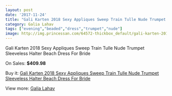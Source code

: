```yaml
---
layout: post
date: '2017-11-24'
title: "Gali Karten 2018 Sexy Appliques Sweep Train Tulle Nude Trumpet Sleeveless Halter Beach Dress For Bride"
category: Galia Lahav
tags: ["evening","beaded","dress","trumpet","nude"]
image: http://img.princessan.com/64572-thickbox_default/gali-karten-2018-sexy-appliques-sweep-train-tulle-nude-trumpet-sleeveless-halter-beach-dress-for-bride.jpg
---
```

Gali Karten 2018 Sexy Appliques Sweep Train Tulle Nude Trumpet Sleeveless Halter Beach Dress For Bride

On Sales: **$409.98**
<a href="https://www.princessan.com/en/galia-lahav/28695-gali-karten-2018-sexy-appliques-sweep-train-tulle-nude-trumpet-sleeveless-halter-beach-dress-for-bride.html"><amp-img layout="responsive" width="600" height="600" src="//img.princessan.com/64572-thickbox_default/gali-karten-2018-sexy-appliques-sweep-train-tulle-nude-trumpet-sleeveless-halter-beach-dress-for-bride.jpg" alt="Gali Karten 2018 Sexy Appliques Sweep Train Tulle Nude Trumpet Sleeveless Halter Beach Dress For Bride 0" /></a>
<a href="https://www.princessan.com/en/galia-lahav/28695-gali-karten-2018-sexy-appliques-sweep-train-tulle-nude-trumpet-sleeveless-halter-beach-dress-for-bride.html"><amp-img layout="responsive" width="600" height="600" src="//img.princessan.com/64576-thickbox_default/gali-karten-2018-sexy-appliques-sweep-train-tulle-nude-trumpet-sleeveless-halter-beach-dress-for-bride.jpg" alt="Gali Karten 2018 Sexy Appliques Sweep Train Tulle Nude Trumpet Sleeveless Halter Beach Dress For Bride 1" /></a>
<a href="https://www.princessan.com/en/galia-lahav/28695-gali-karten-2018-sexy-appliques-sweep-train-tulle-nude-trumpet-sleeveless-halter-beach-dress-for-bride.html"><amp-img layout="responsive" width="600" height="600" src="//img.princessan.com/64575-thickbox_default/gali-karten-2018-sexy-appliques-sweep-train-tulle-nude-trumpet-sleeveless-halter-beach-dress-for-bride.jpg" alt="Gali Karten 2018 Sexy Appliques Sweep Train Tulle Nude Trumpet Sleeveless Halter Beach Dress For Bride 2" /></a>
<a href="https://www.princessan.com/en/galia-lahav/28695-gali-karten-2018-sexy-appliques-sweep-train-tulle-nude-trumpet-sleeveless-halter-beach-dress-for-bride.html"><amp-img layout="responsive" width="600" height="600" src="//img.princessan.com/64574-thickbox_default/gali-karten-2018-sexy-appliques-sweep-train-tulle-nude-trumpet-sleeveless-halter-beach-dress-for-bride.jpg" alt="Gali Karten 2018 Sexy Appliques Sweep Train Tulle Nude Trumpet Sleeveless Halter Beach Dress For Bride 3" /></a>
<a href="https://www.princessan.com/en/galia-lahav/28695-gali-karten-2018-sexy-appliques-sweep-train-tulle-nude-trumpet-sleeveless-halter-beach-dress-for-bride.html"><amp-img layout="responsive" width="600" height="600" src="//img.princessan.com/64573-thickbox_default/gali-karten-2018-sexy-appliques-sweep-train-tulle-nude-trumpet-sleeveless-halter-beach-dress-for-bride.jpg" alt="Gali Karten 2018 Sexy Appliques Sweep Train Tulle Nude Trumpet Sleeveless Halter Beach Dress For Bride 4" /></a>

Buy it: [Gali Karten 2018 Sexy Appliques Sweep Train Tulle Nude Trumpet Sleeveless Halter Beach Dress For Bride](https://www.princessan.com/en/galia-lahav/28695-gali-karten-2018-sexy-appliques-sweep-train-tulle-nude-trumpet-sleeveless-halter-beach-dress-for-bride.html "Gali Karten 2018 Sexy Appliques Sweep Train Tulle Nude Trumpet Sleeveless Halter Beach Dress For Bride")

View more: [Galia Lahav](https://www.princessan.com/en/261-galia-lahav "Galia Lahav")